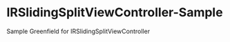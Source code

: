 IRSlidingSplitViewController-Sample
===================================

Sample Greenfield for IRSlidingSplitViewController